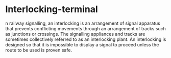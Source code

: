 # Interlocking-terminal
n railway signalling, an interlocking is an arrangement of signal apparatus that prevents conflicting movements through an arrangement of tracks such as junctions or crossings. The signalling appliances and tracks are sometimes collectively referred to as an interlocking plant. An interlocking is designed so that it is impossible to display a signal to proceed unless the route to be used is proven safe.
